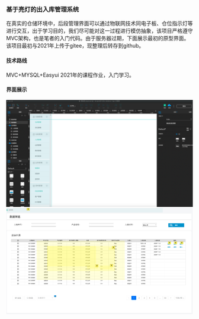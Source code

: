 ### 基于亮灯的出入库管理系统
在真实的仓储环境中，后段管理界面可以通过物联网技术同电子板、仓位指示灯等进行交互，出于学习目的，我们尽可能对这一过程进行模仿抽象，该项目严格遵守MVC架构，也是笔者的入门代码。由于服务器过期，下面展示最初的原型界面。该项目最初与2021年上传于gitee，现整理后转存到github。
#### 技术路线
MVC+MYSQL+Easyui 
2021年的课程作业，入门学习。
#### 界面展示
![原型界面](./原型界面.png)
![入库界面](./入库原型图界面.png)



